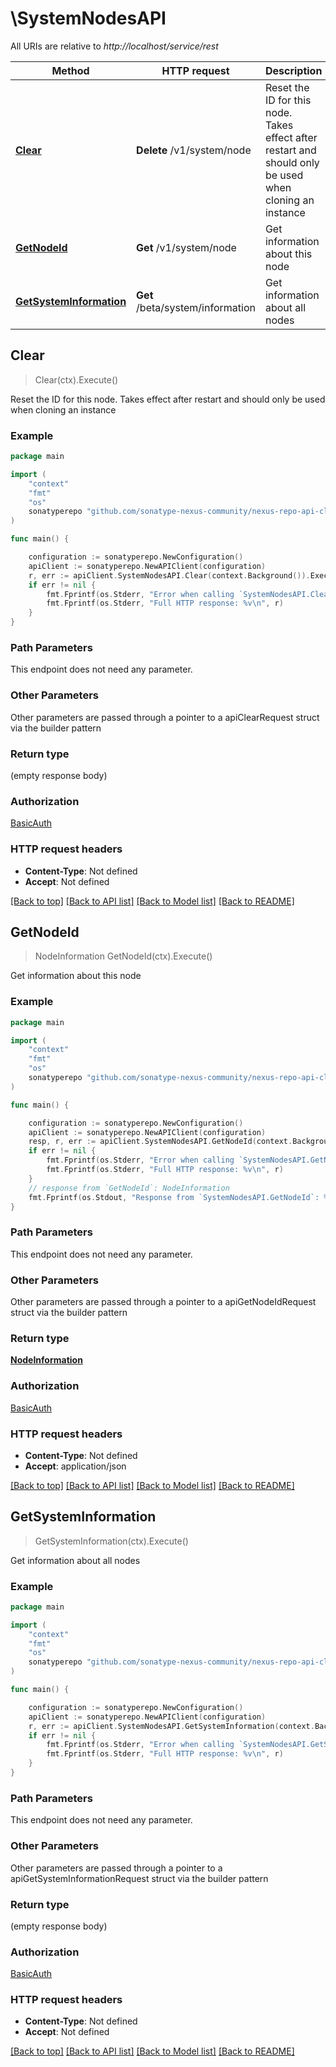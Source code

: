 # \SystemNodesAPI

All URIs are relative to *http://localhost/service/rest*

Method | HTTP request | Description
------------- | ------------- | -------------
[**Clear**](SystemNodesAPI.md#Clear) | **Delete** /v1/system/node | Reset the ID for this node. Takes effect after restart and should only be used when cloning an instance
[**GetNodeId**](SystemNodesAPI.md#GetNodeId) | **Get** /v1/system/node | Get information about this node
[**GetSystemInformation**](SystemNodesAPI.md#GetSystemInformation) | **Get** /beta/system/information | Get information about all nodes



## Clear

> Clear(ctx).Execute()

Reset the ID for this node. Takes effect after restart and should only be used when cloning an instance

### Example

```go
package main

import (
	"context"
	"fmt"
	"os"
	sonatyperepo "github.com/sonatype-nexus-community/nexus-repo-api-client-go"
)

func main() {

	configuration := sonatyperepo.NewConfiguration()
	apiClient := sonatyperepo.NewAPIClient(configuration)
	r, err := apiClient.SystemNodesAPI.Clear(context.Background()).Execute()
	if err != nil {
		fmt.Fprintf(os.Stderr, "Error when calling `SystemNodesAPI.Clear``: %v\n", err)
		fmt.Fprintf(os.Stderr, "Full HTTP response: %v\n", r)
	}
}
```

### Path Parameters

This endpoint does not need any parameter.

### Other Parameters

Other parameters are passed through a pointer to a apiClearRequest struct via the builder pattern


### Return type

 (empty response body)

### Authorization

[BasicAuth](../README.md#BasicAuth)

### HTTP request headers

- **Content-Type**: Not defined
- **Accept**: Not defined

[[Back to top]](#) [[Back to API list]](../README.md#documentation-for-api-endpoints)
[[Back to Model list]](../README.md#documentation-for-models)
[[Back to README]](../README.md)


## GetNodeId

> NodeInformation GetNodeId(ctx).Execute()

Get information about this node

### Example

```go
package main

import (
	"context"
	"fmt"
	"os"
	sonatyperepo "github.com/sonatype-nexus-community/nexus-repo-api-client-go"
)

func main() {

	configuration := sonatyperepo.NewConfiguration()
	apiClient := sonatyperepo.NewAPIClient(configuration)
	resp, r, err := apiClient.SystemNodesAPI.GetNodeId(context.Background()).Execute()
	if err != nil {
		fmt.Fprintf(os.Stderr, "Error when calling `SystemNodesAPI.GetNodeId``: %v\n", err)
		fmt.Fprintf(os.Stderr, "Full HTTP response: %v\n", r)
	}
	// response from `GetNodeId`: NodeInformation
	fmt.Fprintf(os.Stdout, "Response from `SystemNodesAPI.GetNodeId`: %v\n", resp)
}
```

### Path Parameters

This endpoint does not need any parameter.

### Other Parameters

Other parameters are passed through a pointer to a apiGetNodeIdRequest struct via the builder pattern


### Return type

[**NodeInformation**](NodeInformation.md)

### Authorization

[BasicAuth](../README.md#BasicAuth)

### HTTP request headers

- **Content-Type**: Not defined
- **Accept**: application/json

[[Back to top]](#) [[Back to API list]](../README.md#documentation-for-api-endpoints)
[[Back to Model list]](../README.md#documentation-for-models)
[[Back to README]](../README.md)


## GetSystemInformation

> GetSystemInformation(ctx).Execute()

Get information about all nodes

### Example

```go
package main

import (
	"context"
	"fmt"
	"os"
	sonatyperepo "github.com/sonatype-nexus-community/nexus-repo-api-client-go"
)

func main() {

	configuration := sonatyperepo.NewConfiguration()
	apiClient := sonatyperepo.NewAPIClient(configuration)
	r, err := apiClient.SystemNodesAPI.GetSystemInformation(context.Background()).Execute()
	if err != nil {
		fmt.Fprintf(os.Stderr, "Error when calling `SystemNodesAPI.GetSystemInformation``: %v\n", err)
		fmt.Fprintf(os.Stderr, "Full HTTP response: %v\n", r)
	}
}
```

### Path Parameters

This endpoint does not need any parameter.

### Other Parameters

Other parameters are passed through a pointer to a apiGetSystemInformationRequest struct via the builder pattern


### Return type

 (empty response body)

### Authorization

[BasicAuth](../README.md#BasicAuth)

### HTTP request headers

- **Content-Type**: Not defined
- **Accept**: Not defined

[[Back to top]](#) [[Back to API list]](../README.md#documentation-for-api-endpoints)
[[Back to Model list]](../README.md#documentation-for-models)
[[Back to README]](../README.md)

